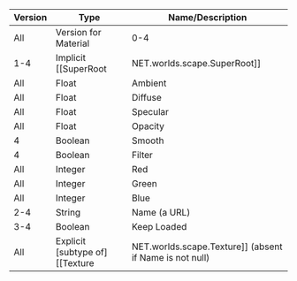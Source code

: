 | Version | Type | Name/Description |
| --- | --- | --- |
| All | Version for Material | 0-4 |
| 1-4 | Implicit [[SuperRoot|NET.worlds.scape.SuperRoot]] | SuperRoot |
| All | Float | Ambient |
| All | Float | Diffuse |
| All | Float | Specular |
| All | Float | Opacity |
| 4 | Boolean | Smooth |
| 4 | Boolean | Filter |
| All | Integer | Red |
| All | Integer | Green |
| All | Integer | Blue |
| 2-4 | String | Name (a URL) |
| 3-4 | Boolean | Keep Loaded |
| All | Explicit [subtype of] [[Texture|NET.worlds.scape.Texture]] (absent if Name is not null) | Texture |